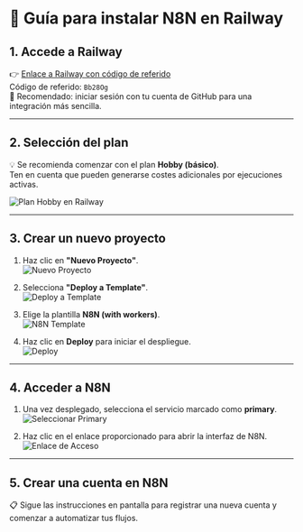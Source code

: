 # 🚀 Guía para instalar N8N en Railway

## 1. Accede a Railway

👉 [Enlace a Railway con código de referido](https://railway.com?referralCode=Bb28Og)  
Código de referido: `Bb28Og`  
🔑 Recomendado: iniciar sesión con tu cuenta de GitHub para una integración más sencilla.

---

## 2. Selección del plan

💡 Se recomienda comenzar con el plan **Hobby (básico)**.  
Ten en cuenta que pueden generarse costes adicionales por ejecuciones activas.

![Plan Hobby en Railway](https://github.com/user-attachments/assets/affd8478-675f-4a0e-a916-a734edcd9057)

---

## 3. Crear un nuevo proyecto

1. Haz clic en **"Nuevo Proyecto"**.  
   ![Nuevo Proyecto](https://github.com/user-attachments/assets/f45df658-443e-4b43-be70-fc4bee406b09)

2. Selecciona **"Deploy a Template"**.  
   ![Deploy a Template](https://github.com/user-attachments/assets/a5c61b92-3255-4b57-aad4-bafb5d2f5ae6)

3. Elige la plantilla **N8N (with workers)**.  
   ![N8N Template](https://github.com/user-attachments/assets/b4a8f43a-a7af-4351-a829-b805f40de668)

4. Haz clic en **Deploy** para iniciar el despliegue.  
   ![Deploy](https://github.com/user-attachments/assets/82ce81d7-d643-4a63-a9d9-84c1bf40516b)

---

## 4. Acceder a N8N

1. Una vez desplegado, selecciona el servicio marcado como **primary**.  
   ![Seleccionar Primary](https://github.com/user-attachments/assets/a58c51a7-f63d-4882-a641-366f24efc976)

2. Haz clic en el enlace proporcionado para abrir la interfaz de N8N.  
   ![Enlace de Acceso](https://github.com/user-attachments/assets/96336d4e-99b0-4689-913a-f5b628c360d7)

---

## 5. Crear una cuenta en N8N

📋 Sigue las instrucciones en pantalla para registrar una nueva cuenta y comenzar a automatizar tus flujos.

